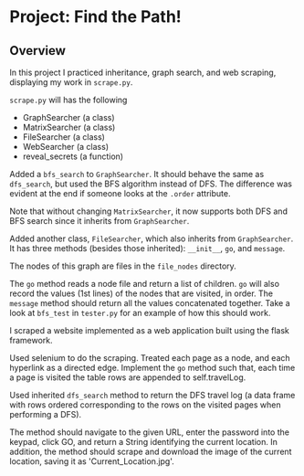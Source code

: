 # Project: Find the Path!

## Overview

In this project I practiced inheritance, graph search, and web
scraping, displaying my work in `scrape.py`.

`scrape.py` will has the following
* GraphSearcher (a class)
* MatrixSearcher (a class)
* FileSearcher (a class)
* WebSearcher (a class)
* reveal_secrets (a function)

Added a `bfs_search` to `GraphSearcher`.  It should behave the same as
`dfs_search`, but used the BFS algorithm instead of DFS.  The
difference was evident at the end if someone looks at the `.order`
attribute.

Note that without changing `MatrixSearcher`, it now supports both DFS
and BFS search since it inherits from `GraphSearcher`.

Added another class, `FileSearcher`, which also inherits from
`GraphSearcher`.  It has three methods (besides those
inherited): `__init__`, `go`, and `message`.

The nodes of this graph are files in the `file_nodes` directory. 

The `go` method reads a node file and return a list of children.
`go` will also record the values (1st lines) of the nodes that
are visited, in order.  The `message` method should return all the
values concatenated together.  Take a look at `bfs_test` in
`tester.py` for an example of how this should work.

 I scraped a website implemented as a web application built
using the flask framework. 

Used selenium to do the scraping. 
Treated each page as a node, and each hyperlink as a directed
edge. Implement the `go` method such that, each time a page is visited the table rows are appended to self.travelLog. 

Used inherited `dfs_search` method to return the DFS travel log (a data frame with rows ordered corresponding to the rows on the visited pages when performing a DFS). 

The method should navigate to the given URL, enter the password into
the keypad, click GO, and return a String identifying the current location. In addition, the method should scrape and download the image of the current location, saving it as 'Current_Location.jpg'. 

